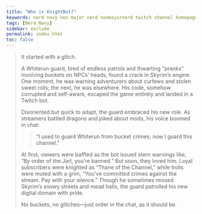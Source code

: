 ```yaml
---
title: "Who is KnightBot?"
keywords: nerd navy non major nerd nonmajornerd twitch channel homepage
tags: [Nerd_Navy]
sidebar: exclude
permalink: index.html
toc: false
---
```


> It started with a glitch. <br>
> 
> A Whiterun guard, tired of endless patrols and thwarting "pranks" involving buckets on NPCs’ heads, found a crack in Skyrim’s engine.
> One moment, he was warning adventurers about curfews and stolen sweet rolls; the next, he was elsewhere.
> His code, somehow corrupted and self-aware, escaped the game entirely and landed in a Twitch bot. <br>
> 
> Disoriented but quick to adapt, the guard embraced his new role.
> As streamers battled dragons and joked about mods, his voice boomed in chat:
> > “I used to guard Whiterun from bucket crimes; now I guard this channel.” <br>
> 
> At first, viewers were baffled as the bot issued stern warnings like, “By order of the Jarl, you’re banned.”
> But soon, they loved him. Loyal subscribers were knighted as “Thane of the Channel,” while trolls were muted with a grim, “You’ve committed crimes against the stream. Pay with your silence.”
> Though he sometimes missed Skyrim’s snowy streets and mead halls, the guard patrolled his new digital domain with pride. <br>
> 
> No buckets, no glitches—just order in the chat, as it should be.